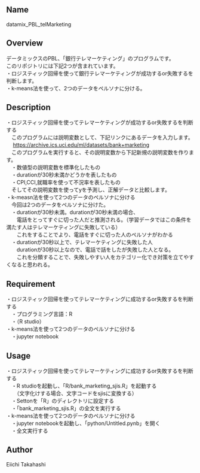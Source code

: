## Name
datamix_PBL_telMarketing<br>

## Overview
データミックスのPBL、「銀行テレマーケティング」のプログラムです。<br>
このリポジトリには下記2つが含まれています。<br>
・ロジスティック回帰を使って銀行テレマーケティングが成功するor失敗するを判断します。<br>
・k-means法を使って、2つのデータをペルソナに分ける。<br>

## Description
・ロジスティック回帰を使ってテレマーケティングが成功するor失敗するを判断する<br>
　このプログラムには説明変数として、下記リンクにあるデータを入力します。<br>
　 https://archive.ics.uci.edu/ml/datasets/bank+marketing<br>
　このプログラムを実行すると、その説明変数から下記新規の説明変数を作ります。<br>
　・数値型の説明変数を標準化したもの<br>
　・durationが30秒未満かどうかを表したもの<br>
　・CPI,CCI,就職率を使って不況率を表したもの<br>
　そしてその説明変数を使ってyを予測し、正解データと比較します。<br>
・k-measn法を使って2つのデータのペルソナに分ける<br>
　今回は2つのデータをペルソナに分けた。<br>
　・durationが30秒未満。durationが30秒未満の場合、<br>
　　電話をとってすぐに切った人だと推測される。（学習データではこの条件を満たす人はテレマーケティングに失敗している）<br>
　　これをすることでより、電話をすぐに切った人のペルソナがわかる<br>
　・durationが30秒以上で、テレマーケティングに失敗した人<br>
　　durationが30秒以上なので、電話で話をしたが失敗した人となる。<br>
　　これを分類することで、失敗しやすい人をカテゴリー化でき対策を立てやすくなると思われる。<br>

## Requirement
・ロジスティック回帰を使ってテレマーケティングに成功するor失敗するを判断する<br>
　・プログラミング言語：R<br>
　・（R studio）<br>
・k-means法を使って2つのデータのペルソナに分ける<br>
　・jupyter notebook<br>

## Usage
・ロジスティック回帰を使ってテレマーケティングに成功するor失敗するを判断する<br>
　・R studioを起動し、「R/bank_marketing_sjis.R」を起動する<br>
　　（文字化けする場合、文字コードをsjisに変換する）<br>
　・Settonを「R」のディレクトリに設定する<br>
　・「bank_marketing_sjis.R」の全文を実行する<br>
・k-means法を使って2つのデータのペルソナに分ける<br>
　・jupyter notebookを起動し、「python/Untitled.pynb」を開く<br>
　・全文実行する<br>

## Author
Eiichi Takahashi<br>
